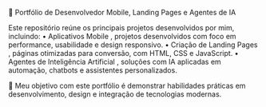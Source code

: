 📱 Portfólio de Desenvolvedor Mobile, Landing Pages e Agentes de IA

Este repositório reúne os principais projetos desenvolvidos por mim, incluindo:
	•	Aplicativos Mobile , projetos desenvolvidos com foco em performance, usabilidade e design responsivo.
	•	Criação de Landing Pages , páginas otimizadas para conversão, com HTML, CSS e JavaScript.
	•	Agentes de Inteligência Artificial , soluções com IA aplicadas em automação, chatbots e assistentes personalizados.

 🚀 Meu objetivo com este portfólio é demonstrar habilidades práticas em desenvolvimento, design e integração de tecnologias modernas.

 
